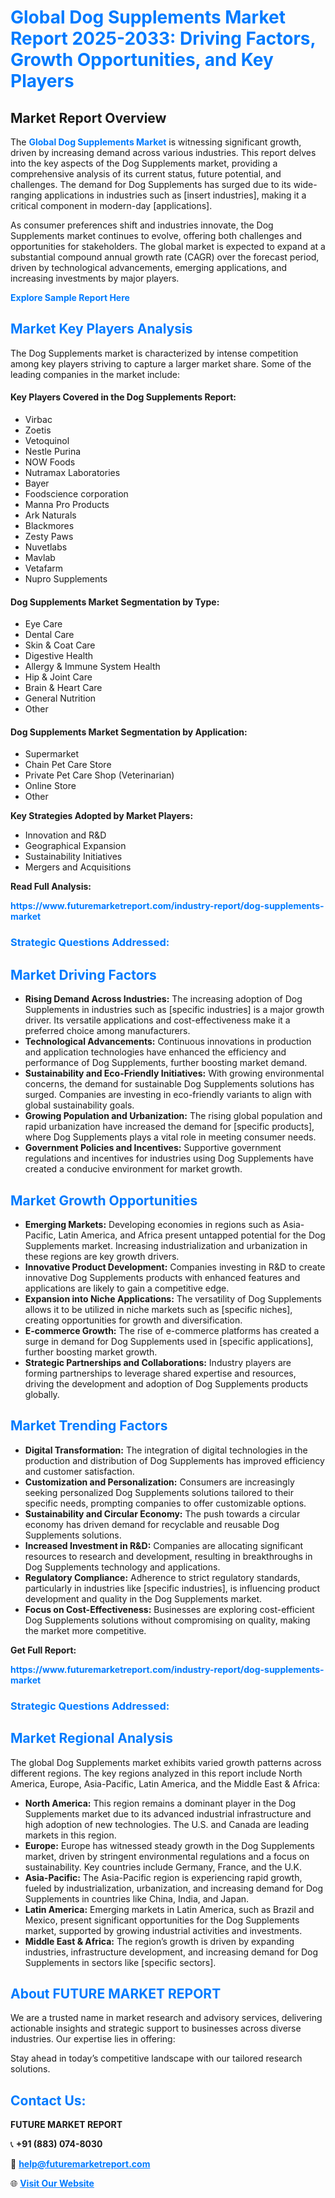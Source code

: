 <h1 style="color: #007BFF;">Global Dog Supplements Market Report 2025-2033: Driving Factors, Growth Opportunities, and Key Players</h1>

<section id="overview">
<h2>Market Report Overview</h2>
<p>The <a href="https://www.futuremarketreport.com/industry-report/dog-supplements-market" style="color: #007BFF; text-decoration: none;"><strong>Global Dog Supplements Market</strong></a> is witnessing significant growth, driven by increasing demand across various industries. This report delves into the key aspects of the Dog Supplements market, providing a comprehensive analysis of its current status, future potential, and challenges. The demand for Dog Supplements has surged due to its wide-ranging applications in industries such as [insert industries], making it a critical component in modern-day [applications].</p>
<p>As consumer preferences shift and industries innovate, the Dog Supplements market continues to evolve, offering both challenges and opportunities for stakeholders. The global market is expected to expand at a substantial compound annual growth rate (CAGR) over the forecast period, driven by technological advancements, emerging applications, and increasing investments by major players.</p>
</section>

<section id="overview">
<p><a href="https://www.futuremarketreport.com/request-sample/reportId=27512" style="color: #007BFF; text-decoration: none;"><strong>Explore Sample Report Here</strong></a></p>
</section>

<section id="key-players">
<h2 style="color: #007BFF;">Market Key Players Analysis</h2>
<p>The Dog Supplements market is characterized by intense competition among key players striving to capture a larger market share. Some of the leading companies in the market include:</p>
<h4>Key Players Covered in the Dog Supplements Report:</h4>
<ul><li>Virbac</li><li>Zoetis</li><li>Vetoquinol</li><li>Nestle Purina</li><li>NOW Foods</li><li>Nutramax Laboratories</li><li>Bayer</li><li>Foodscience corporation</li><li>Manna Pro Products</li><li>Ark Naturals</li><li>Blackmores</li><li>Zesty Paws</li><li>Nuvetlabs</li><li>Mavlab</li><li>Vetafarm</li><li>Nupro Supplements</li></ul>
<h4>Dog Supplements Market Segmentation by Type:</h4>
<ul><li>Eye Care</li><li>Dental Care</li><li>Skin &amp; Coat Care</li><li>Digestive Health</li><li>Allergy &amp; Immune System Health</li><li>Hip &amp; Joint Care</li><li>Brain &amp; Heart Care</li><li>General Nutrition</li><li>Other</li></ul>

<h4>Dog Supplements Market Segmentation by Application:</h4>
<ul><li>Supermarket</li><li>Chain Pet Care Store</li><li>Private Pet Care Shop (Veterinarian)</li><li>Online Store</li><li>Other</li></ul>
<p><strong>Key Strategies Adopted by Market Players:</strong></p>
<ul>
<li>Innovation and R&D</li>
<li>Geographical Expansion</li>
<li>Sustainability Initiatives</li>
<li>Mergers and Acquisitions</li>
</ul>
</section>

<section>
<p><strong>Read Full Analysis: </strong></p><a href="https://www.futuremarketreport.com/industry-report/dog-supplements-market" style="color: #007BFF; text-decoration: none;"><strong>https://www.futuremarketreport.com/industry-report/dog-supplements-market</strong></a>
<h3 style="color: #007BFF;">Strategic Questions Addressed:</h3>
</section>

<section id="driving-factors">
<h2 style="color: #007BFF;">Market Driving Factors</h2>
<ul>
<li><strong>Rising Demand Across Industries:</strong> The increasing adoption of Dog Supplements in industries such as [specific industries] is a major growth driver. Its versatile applications and cost-effectiveness make it a preferred choice among manufacturers.</li>
<li><strong>Technological Advancements:</strong> Continuous innovations in production and application technologies have enhanced the efficiency and performance of Dog Supplements, further boosting market demand.</li>
<li><strong>Sustainability and Eco-Friendly Initiatives:</strong> With growing environmental concerns, the demand for sustainable Dog Supplements solutions has surged. Companies are investing in eco-friendly variants to align with global sustainability goals.</li>
<li><strong>Growing Population and Urbanization:</strong> The rising global population and rapid urbanization have increased the demand for [specific products], where Dog Supplements plays a vital role in meeting consumer needs.</li>
<li><strong>Government Policies and Incentives:</strong> Supportive government regulations and incentives for industries using Dog Supplements have created a conducive environment for market growth.</li>
</ul>
</section>

<section id="growth-opportunities">
<h2 style="color: #007BFF;">Market Growth Opportunities</h2>
<ul>
<li><strong>Emerging Markets:</strong> Developing economies in regions such as Asia-Pacific, Latin America, and Africa present untapped potential for the Dog Supplements market. Increasing industrialization and urbanization in these regions are key growth drivers.</li>
<li><strong>Innovative Product Development:</strong> Companies investing in R&D to create innovative Dog Supplements products with enhanced features and applications are likely to gain a competitive edge.</li>
<li><strong>Expansion into Niche Applications:</strong> The versatility of Dog Supplements allows it to be utilized in niche markets such as [specific niches], creating opportunities for growth and diversification.</li>
<li><strong>E-commerce Growth:</strong> The rise of e-commerce platforms has created a surge in demand for Dog Supplements used in [specific applications], further boosting market growth.</li>
<li><strong>Strategic Partnerships and Collaborations:</strong> Industry players are forming partnerships to leverage shared expertise and resources, driving the development and adoption of Dog Supplements products globally.</li>
</ul>
</section>

<section id="trending-factors">
<h2 style="color: #007BFF;">Market Trending Factors</h2>
<ul>
<li><strong>Digital Transformation:</strong> The integration of digital technologies in the production and distribution of Dog Supplements has improved efficiency and customer satisfaction.</li>
<li><strong>Customization and Personalization:</strong> Consumers are increasingly seeking personalized Dog Supplements solutions tailored to their specific needs, prompting companies to offer customizable options.</li>
<li><strong>Sustainability and Circular Economy:</strong> The push towards a circular economy has driven demand for recyclable and reusable Dog Supplements solutions.</li>
<li><strong>Increased Investment in R&D:</strong> Companies are allocating significant resources to research and development, resulting in breakthroughs in Dog Supplements technology and applications.</li>
<li><strong>Regulatory Compliance:</strong> Adherence to strict regulatory standards, particularly in industries like [specific industries], is influencing product development and quality in the Dog Supplements market.</li>
<li><strong>Focus on Cost-Effectiveness:</strong> Businesses are exploring cost-efficient Dog Supplements solutions without compromising on quality, making the market more competitive.</li>
</ul>
</section>

<section>
<p><strong>Get Full Report: </strong></p><a href="https://www.futuremarketreport.com/industry-report/dog-supplements-market" style="color: #007BFF; text-decoration: none;"><strong>https://www.futuremarketreport.com/industry-report/dog-supplements-market</strong></a>
<h3 style="color: #007BFF;">Strategic Questions Addressed:</h3>
</section>


<section id="regional-analysis">
<h2 style="color: #007BFF;">Market Regional Analysis</h2>
<p>The global Dog Supplements market exhibits varied growth patterns across different regions. The key regions analyzed in this report include North America, Europe, Asia-Pacific, Latin America, and the Middle East & Africa:</p>
<ul>
<li><strong>North America:</strong> This region remains a dominant player in the Dog Supplements market due to its advanced industrial infrastructure and high adoption of new technologies. The U.S. and Canada are leading markets in this region.</li>
<li><strong>Europe:</strong> Europe has witnessed steady growth in the Dog Supplements market, driven by stringent environmental regulations and a focus on sustainability. Key countries include Germany, France, and the U.K.</li>
<li><strong>Asia-Pacific:</strong> The Asia-Pacific region is experiencing rapid growth, fueled by industrialization, urbanization, and increasing demand for Dog Supplements in countries like China, India, and Japan.</li>
<li><strong>Latin America:</strong> Emerging markets in Latin America, such as Brazil and Mexico, present significant opportunities for the Dog Supplements market, supported by growing industrial activities and investments.</li>
<li><strong>Middle East & Africa:</strong> The region’s growth is driven by expanding industries, infrastructure development, and increasing demand for Dog Supplements in sectors like [specific sectors].</li>
</ul>
</section>

<footer>
<h2 style="color: #007BFF;">About FUTURE MARKET REPORT</h2>
<p>We are a trusted name in market research and advisory services, delivering actionable insights and strategic support to businesses across diverse industries. Our expertise lies in offering:</p>

<p>Stay ahead in today’s competitive landscape with our tailored research solutions.</p>

<h2 style="color: #007BFF;">Contact Us:</h2>
<p><strong>FUTURE MARKET REPORT</strong></p>
<p>📞 <strong>+91 (883) 074-8030</strong></p>
<p>📧 <strong><a href="mailto:help@futuremarketreport.com" style="color: #007BFF;">help@futuremarketreport.com</a></strong></p>
<p>🌐 <strong><a href="https://www.futuremarketreport.com/" style="color: #007BFF;">Visit Our Website</a></strong></p>
</footer>